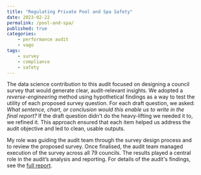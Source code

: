 ```yaml
---
title: "Regulating Private Pool and Spa Safety"
date: 2023-02-22
permalink: /pool-and-spa/
published: true
categories:
    - performance audit
    - vago
tags:
    - survey
    - compliance
    - safety
---
```


The data science contribution to this audit focused on designing a council survey that would generate clear, audit-relevant insights. We adopted a *reverse-engineering* method using hypothetical findings as a way to test the utility of each proposed survey question. For each draft question, we asked: *What sentence, chart, or conclusion would this enable us to write in the final report?* If the draft question didn't do the heavy-lifting we needed it to, we refined it. This approach ensured that each item helped us address the audit objective and led to clean, usable outputs.

My role was guiding the audit team through the survey design process and to review the proposed survey. Once finalised, the audit team managed execution of the survey across all 79 councils. The results played a central role in the audit’s analysis and reporting. For details of the audit's findings, see the [full report](https://www.audit.vic.gov.au/report/regulating-private-pool-and-spa-safety).